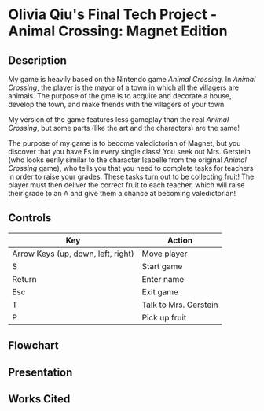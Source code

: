 # **Olivia Qiu's Final Tech Project** - Animal Crossing: Magnet Edition

## Description
  My game is heavily based on the Nintendo game *Animal Crossing*. In *Animal Crossing*, the player is the mayor of a town in which all the villagers are animals. The purpose of the gme is to acquire and decorate a house, develop the town, and make friends with the villagers of your town.

  My version of the game features less gameplay than the real *Animal Crossing*, but some parts (like the art and the characters) are the same! 

  The purpose of my game is to become valedictorian of Magnet, but you discover that you have Fs in every single class! You seek out Mrs. Gerstein (who looks eerily similar to the character Isabelle from the original *Animal Crossing* game), who tells you that you need to complete tasks for teachers in order to raise your grades. These tasks turn out to be collecting fruit! The player must then deliver the correct fruit to each teacher, which will raise their grade to an A and give them a chance at becoming valedictorian!

## Controls

Key   | Action
------|---------------------------------------------
Arrow Keys (up, down, left, right) | Move player
S     | Start game
Return| Enter name
Esc   | Exit game
T     | Talk to Mrs. Gerstein
P     | Pick up fruit

## Flowchart

## Presentation

## Works Cited
